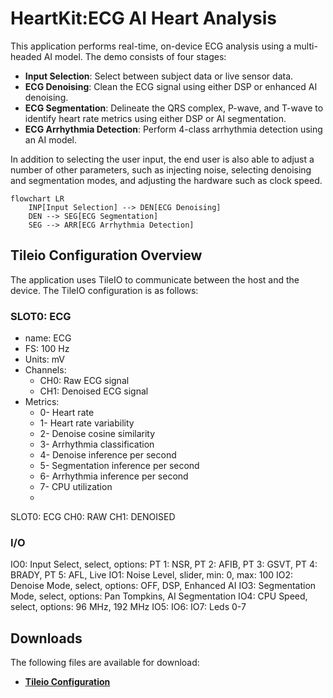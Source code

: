 # HeartKit:ECG AI Heart Analysis

This application performs real-time, on-device ECG analysis using a multi-headed AI model. The demo consists of four stages:

* **Input Selection**: Select between subject data or live sensor data.
* **ECG Denoising**: Clean the ECG signal using either DSP or enhanced AI denoising.
* **ECG Segmentation**: Delineate the QRS complex, P-wave, and T-wave to identify heart rate metrics using either DSP or AI segmentation.
* **ECG Arrhythmia Detection**: Perform 4-class arrhythmia detection using an AI model.

In addition to selecting the user input, the end user is also able to adjust a number of other parameters, such as injecting noise, selecting denoising and segmentation modes, and adjusting the hardware such as clock speed.

```mermaid
flowchart LR
    INP[Input Selection] --> DEN[ECG Denoising]
    DEN --> SEG[ECG Segmentation]
    SEG --> ARR[ECG Arrhythmia Detection]
```

## Tileio Configuration Overview

The application uses TileIO to communicate between the host and the device. The TileIO configuration is as follows:

### SLOT0: ECG

* name: ECG
* FS: 100 Hz
* Units: mV
* Channels:
  * CH0: Raw ECG signal
  * CH1: Denoised ECG signal
* Metrics:
  * 0- Heart rate
  * 1- Heart rate variability
  * 2- Denoise cosine similarity
  * 3- Arrhythmia classification
  * 4- Denoise inference per second
  * 5- Segmentation inference per second
  * 6- Arrhythmia inference per second
  * 7- CPU utilization
  *

SLOT0: ECG
CH0: RAW
CH1: DENOISED

### I/O

IO0: Input Select, select, options: PT 1: NSR, PT 2: AFIB, PT 3: GSVT, PT 4: BRADY, PT 5: AFL, Live
IO1: Noise Level, slider, min: 0, max: 100
IO2: Denoise Mode, select, options: OFF, DSP, Enhanced AI
IO3: Segmentation Mode, select, options: Pan Tompkins, AI Segmentation
IO4: CPU Speed, select, options: 96 MHz, 192 MHz
IO5:
IO6:
IO7: Leds 0-7

## Downloads

The following files are available for download:

* [**Tileio Configuration**](./assets/hk-dashboard-config.json)
